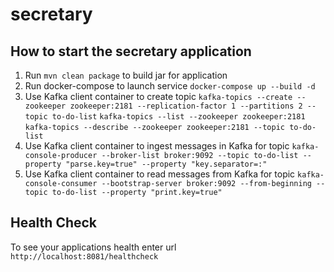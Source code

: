 # secretary

How to start the secretary application
---

1. Run `mvn clean package` to build jar for application
1. Run docker-compose to launch service `docker-compose up --build -d`
1. Use Kafka client container to create topic
  `kafka-topics --create --zookeeper zookeeper:2181 --replication-factor 1 --partitions 2 --topic to-do-list`
  `kafka-topics --list --zookeeper zookeeper:2181`
  `kafka-topics --describe --zookeeper zookeeper:2181 --topic to-do-list`
1. Use Kafka client container to ingest messages in Kafka for topic
  `kafka-console-producer --broker-list broker:9092 --topic to-do-list --property "parse.key=true" --property "key.separator=:"`
1. Use Kafka client container to read messages from Kafka for topic
  `kafka-console-consumer --bootstrap-server broker:9092 --from-beginning --topic to-do-list --property "print.key=true"`

Health Check
---

To see your applications health enter url `http://localhost:8081/healthcheck`
